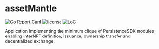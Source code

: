 # assetMantle

[![Go Report Card](https://goreportcard.com/badge/github.com/persistenceOne/assetMantle)](https://goreportcard.com/report/github.com/persistenceOne/assetMantle)
[![license](https://img.shields.io/github/license/persistenceOne/assetMantle.svg)](https://github.com/persistenceOne/assetMantle/blob/master/LICENSE)
[![LoC](https://tokei.rs/b1/github/persistenceOne/assetMantle)](https://github.com/persistenceOne/assetMantle)

Application implementing the minimum clique of PersistenceSDK modules enabling interNFT definition, issuance, ownership
transfer and decentralized exchange.
